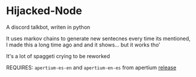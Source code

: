 # Hijacked-Node

A discord talkbot, writen in python

It uses markov chains to generate new sentecnes every time its mentioned, I made this a long time ago and and it shows... but it works tho'

It's a lot of spaggeti crying to be reworked

REQUIRES: `apertium-es-en` and `apertium-en-es` from apertium [release](https://wiki.apertium.org/wiki/Install_Apertium_core_using_packaging)
